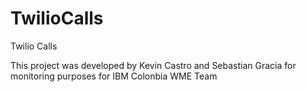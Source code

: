 # TwilioCalls
Twilio Calls

This project was developed by Kevin Castro and Sebastian Gracia for monitoring purposes for IBM Colonbia WME Team

